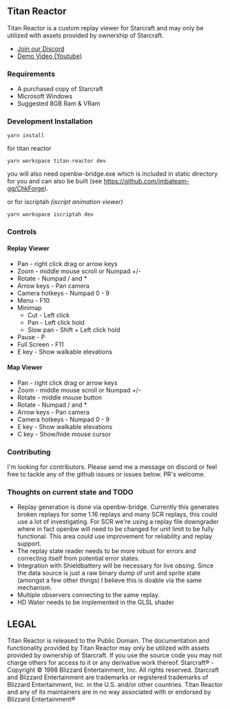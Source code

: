 ## Titan Reactor 

Titan Reactor is a custom replay viewer for Starcraft and may only be utilized with assets provided by ownership of Starcraft.

- [Join our Discord](http://discord.imbateam.gg/)
- [Demo Video (Youtube)](https://www.youtube.com/watch?v=CwzkjboEbqo)

### Requirements
- A purchased copy of Starcraft
- Microsoft Windows
- Suggested 8GB Ram & VRam

### Development Installation

`yarn install`

for titan reactor

`yarn workspace titan-reactor dev`

you will also need openbw-bridge.exe which is included in static directory for you and can also be built (see https://github.com/imbateam-gg/ChkForge).

or for iscriptah *(iscript animation viewer)*
  
`yarn workspace iscriptah dev`

### Controls
#### Replay Viewer
- Pan - right click drag or arrow keys
- Zoom - middle mouse scroll or Numpad +/-
- Rotate - Numpad / and *
- Arrow keys - Pan camera
- Camera hotkeys - Numpad 0 - 9
- Menu - F10
- Minimap
    * Cut - Left click
    * Pan - Left click hold
    * Slow pan - Shift + Left click hold
- Pause - P
- Full Screen - F11
- E key - Show walkable elevations

#### Map Viewer
- Pan - right click drag or arrow keys
- Zoom - middle mouse scroll or Numpad +/-
- Rotate - middle mouse button
- Rotate - Numpad / and *
- Arrow keys - Pan camera
- Camera hotkeys - Numpad 0 - 9
- E key - Show walkable elevations
- C key - Show/hide mouse cursor

### Contributing
I'm looking for contributors. Please send me a message on discord or feel free to tackle any of the github issues or issues below. PR's welcome.

### Thoughts on current state and TODO

- Replay generation is done via openbw-bridge. Currently this generates broken replays for some 1.16 replays and many SCR replays, this could use a lot of investigating. For SCR we're using a replay file downgrader  where in fact openbw will need to be changed for unit limit to be fully functional. This area could use improvement for reliability and replay support.
- The replay state reader needs to be more robust for errors and correcting itself from potential error states.
- Integration with Shieldbattery will be necessary for live obsing. Since the data source is just a raw binary dump of unit and sprite state (amongst a few other things) I believe this is doable via the same mechanism.
- Multiple observers connecting to the same replay.
- HD Water needs to be implemented in the GLSL shader

  

## LEGAL

Titan Reactor is released to the Public Domain. The documentation and functionality provided by Titan Reactor may only be utilized with assets provided by ownership of Starcraft. If you use the source code you may not charge others for access to it or any derivative work thereof. Starcraft® - Copyright © 1998 Blizzard Entertainment, Inc. All rights reserved. Starcraft and Blizzard Entertainment are trademarks or registered trademarks of Blizzard Entertainment, Inc. in the U.S. and/or other countries. Titan Reactor and any of its maintainers are in no way associated with or endorsed by Blizzard Entertainment®
